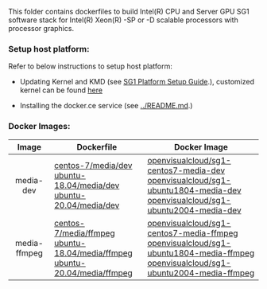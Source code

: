 
This folder contains dockerfiles to build Intel(R) CPU and Server GPU SG1 software stack for Intel(R) Xeon(R) -SP or -D scalable processors with processor graphics.

### Setup host platform:

Refer to below instructions to setup host platform:
- Updating Kernel and KMD (see [SG1 Platform Setup Guide](https://cdrdv2.intel.com/v1/dl/getContent/632320?wapkw=SG1).), customized kernel can be found [here](https://github.com/intel-gpu/kernel)  

- Installing the docker.ce service (see [../README.md](../README.md).)

### Docker Images:

|Image|Dockerfile|Docker Image|
|:-:|---|---|
|media-dev|[centos-7/media/dev](centos-7/media/dev)<br>[ubuntu-18.04/media/dev](ubuntu-18.04/media/dev)<br>[ubuntu-20.04/media/dev](ubuntu-20.04/media/dev)|[openvisualcloud/sg1-centos7-media-dev](https://hub.docker.com/r/openvisualcloud/sg1-centos7-media-dev)<br>[openvisualcloud/sg1-ubuntu1804-media-dev](https://hub.docker.com/r/openvisualcloud/sg1-ubuntu1804-media-dev)<br>[openvisualcloud/sg1-ubuntu2004-media-dev](https://hub.docker.com/r/openvisualcloud/sg1-ubuntu2004-media-dev)|
|media-ffmpeg|[centos-7/media/ffmpeg](centos-7/media/ffmpeg)<br>[ubuntu-18.04/media/ffmpeg](ubuntu-18.04/media/ffmpeg)<br>[ubuntu-20.04/media/ffmpeg](ubuntu-20.04/media/ffmpeg)|[openvisualcloud/sg1-centos7-media-ffmpeg](https://hub.docker.com/r/openvisualcloud/sg1-centos7-media-ffmpeg)<br>[openvisualcloud/sg1-ubuntu1804-media-ffmpeg](https://hub.docker.com/r/openvisualcloud/sg1-ubuntu1804-media-ffmpeg)<br>[openvisualcloud/sg1-ubuntu2004-media-ffmpeg](https://hub.docker.com/r/openvisualcloud/sg1-ubuntu2004-media-ffmpeg)|
